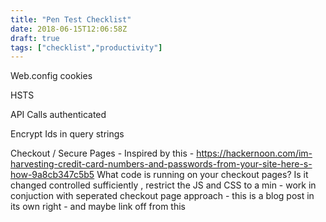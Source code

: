 ```yaml
---
title: "Pen Test Checklist"
date: 2018-06-15T12:06:58Z
draft: true
tags: ["checklist","productivity"]
---
```


Web.config cookies

HSTS

API Calls authenticated

Encrypt Ids in query strings

Checkout / Secure Pages - Inspired by this - https://hackernoon.com/im-harvesting-credit-card-numbers-and-passwords-from-your-site-here-s-how-9a8cb347c5b5
What code is running on your checkout pages? Is it changed controlled sufficiently , restrict the JS and CSS to a min - work in conjuction with seperated checkout page approach - this is a blog post in its own right - and maybe link off from this

